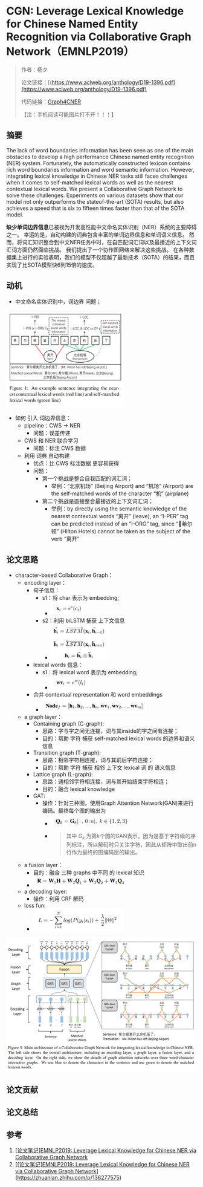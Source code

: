 # CGN: Leverage Lexical Knowledge for Chinese Named Entity Recognition via Collaborative Graph Network（EMNLP2019）

> 作者：杨夕
> 
> 论文链接：[(https://www.aclweb.org/anthology/D19-1396.pdf](https://www.aclweb.org/anthology/D19-1396.pdf)
> 
> 代码链接：[Graph4CNER](https://github.com/DianboWork/Graph4CNER)
> 
> 【注：手机阅读可能图片打不开！！！】



## 摘要

The lack of word boundaries information has been seen as one of the main obstacles to develop a high performance Chinese named entity recognition (NER) system. Fortunately, the automatically constructed lexicon contains rich word boundaries information and word semantic information. However, integrating lexical knowledge in Chinese NER tasks still faces challenges when it comes to self-matched lexical words as well as the nearest contextual lexical words. We present a Collaborative Graph Network to solve these challenges. Experiments on various datasets show that our model not only outperforms the stateof-the-art (SOTA) results, but also achieves a speed that is six to fifteen times faster than that of the SOTA model.

**缺少单词边界信息**已被视为开发高性能中文命名实体识别（NER）系统的主要障碍之一。 幸运的是，自动构建的词典包含丰富的单词边界信息和单词语义信息。 然而，将词汇知识整合到中文NER任务中时，在自匹配词汇词以及最接近的上下文词汇词方面仍然面临挑战。 我们提出了一个协作图网络来解决这些挑战。 在各种数据集上进行的实验表明，我们的模型不仅超越了最新技术（SOTA）的结果，而且实现了比SOTA模型快6到15倍的速度。


 ## 动机

- 中文命名实体识别中，词边界 问题；

![](img/20200628085215.png)

- 如何 引入 词边界信息：
  - pipeline：CWS -> NER 
    - 问题：误差传递
  - CWS 和 NER 联合学习
    - 问题：标注 CWS 数据
  - 利用 词典 自动构建
    - 优点：比 CWS 标注数据 更容易获得
    - 问题：
      - 第一个挑战是整合自我匹配的词汇词；
        - 举例：“北京机场” (Beijing Airport) and “机场” (Airport) are the self-matched words of the character “机” (airplane)
      - 第二个挑战是直接整合最接近的上下文词汇词；
        - 举例：by directly using the semantic knowledge of the nearest contextual words “离开” (leave), an “I-PER” tag can be predicted instead of an “I-ORG” tag, since “希尔顿” (Hilton Hotels) cannot be taken as the subject of the verb “离开” 
 

## 论文思路

- character-based Collaborative Graph：
  - encoding layer：
    - 句子信息：
      - s1：将 char 表示为 embedding;
        - ![](img/20200703084304.png)
      - s2：利用 biLSTM 捕获 上下文信息
          - ![](img/20200703084458.png)
    - lexical words 信息：
      - s1：将 lexical word 表示为 embedding;
        - ![](img/20200703084625.png)
    - 合并 contextual representation 和 word embeddings 
      - ![](img/20200703084617.png)
  - a graph layer：
    - Containing graph (C-graph):
      - 思路：字与字之间无连接，词与其inside的字之间有连接；
      - 目的：帮助 字符 捕获 self-matched lexical words 的边界和语义信息
    - Transition graph (T-graph):
      - 思路：相邻字符相连接，词与其前后字符连接；
      - 目的：帮助 字符 捕获 相邻 上下文 lexical 词 的 语义信息
    - Lattice graph (L-graph):
      - 思路：通相邻字符相连接，词与其开始结束字符相连；
      - 目的：融合 lexical knowledge
    - GAT:
      - 操作：针对三种图，使用Graph Attention Network(GAN)来进行编码。最终每个图的输出为
        - ![](img/20200703085750.png)
        - > 其中 $G_k$ 为第k个图的GAN表示，因为是基于字符级的序列标注，所以解码时只关注字符，因此从矩阵中取出前n行作为最终的图编码层的输出。
  - a fusion layer：
    - 目的：融合 三种 graphs 中不同 的 lexical 知识 
    - ![](img/20200703085910.png)
  - a decoding layer:
    - 操作：利用 CRF 解码
  - loss fun:
    - ![](img/20200703090253.png)
  
![](img/20200630093702.png)

## 论文贡献

## 论文总结

## 参考

1. [[论文笔记]EMNLP2019: Leverage Lexical Knowledge for Chinese NER via Collaborative Graph Network](https://blog.csdn.net/carrie_0307/article/details/104986035)
2. [[[论文笔记]EMNLP2019: Leverage Lexical Knowledge for Chinese NER via Collaborative Graph Network](https://zhuanlan.zhihu.com/p/136277575)](https://zhuanlan.zhihu.com/p/136277575)